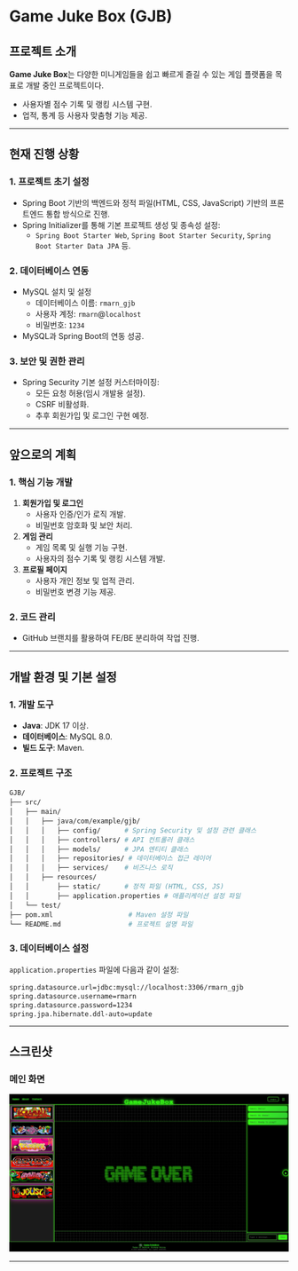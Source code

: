 # Game Juke Box (GJB)

## **프로젝트 소개**

**Game Juke Box**는 다양한 미니게임들을 쉽고 빠르게 즐길 수 있는 게임 플랫폼을 목표로 개발 중인 프로젝트이다.

- 사용자별 점수 기록 및 랭킹 시스템 구현.
- 업적, 통계 등 사용자 맞춤형 기능 제공.

------

## **현재 진행 상황**

### **1. 프로젝트 초기 설정**

- Spring Boot 기반의 백엔드와 정적 파일(HTML, CSS, JavaScript) 기반의 프론트엔드 통합 방식으로 진행.
- Spring Initializer를 통해 기본 프로젝트 생성 및 종속성 설정:
  - `Spring Boot Starter Web`, `Spring Boot Starter Security`, `Spring Boot Starter Data JPA` 등.

### **2. 데이터베이스 연동**

- MySQL 설치 및 설정
  - 데이터베이스 이름: `rmarn_gjb`
  - 사용자 계정: `rmarn`@`localhost`
  - 비밀번호: `1234`
- MySQL과 Spring Boot의 연동 성공.

### **3. 보안 및 권한 관리**

- Spring Security 기본 설정 커스터마이징:
  - 모든 요청 허용(임시 개발용 설정).
  - CSRF 비활성화.
  - 추후 회원가입 및 로그인 구현 예정.

------

## **앞으로의 계획**

### **1. 핵심 기능 개발**

1. **회원가입 및 로그인**
   - 사용자 인증/인가 로직 개발.
   - 비밀번호 암호화 및 보안 처리.
2. **게임 관리**
   - 게임 목록 및 실행 기능 구현.
   - 사용자의 점수 기록 및 랭킹 시스템 개발.
3. **프로필 페이지**
   - 사용자 개인 정보 및 업적 관리.
   - 비밀번호 변경 기능 제공.

### **2. 코드 관리**

- GitHub 브랜치를 활용하여 FE/BE 분리하여 작업 진행.

------

## **개발 환경 및 기본 설정**

### **1. 개발 도구**

- **Java**: JDK 17 이상.
- **데이터베이스**: MySQL 8.0.
- **빌드 도구**: Maven.

### **2. 프로젝트 구조**

```bash
GJB/
├── src/
│   ├── main/
│   │   ├── java/com/example/gjb/
│   │   │   ├── config/      # Spring Security 및 설정 관련 클래스
│   │   │   ├── controllers/ # API 컨트롤러 클래스
│   │   │   ├── models/      # JPA 엔티티 클래스
│   │   │   ├── repositories/ # 데이터베이스 접근 레이어
│   │   │   ├── services/    # 비즈니스 로직
│   │   ├── resources/
│   │       ├── static/      # 정적 파일 (HTML, CSS, JS)
│   │       ├── application.properties # 애플리케이션 설정 파일
│   └── test/
├── pom.xml                   # Maven 설정 파일
└── README.md                 # 프로젝트 설명 파일
```

### **3. 데이터베이스 설정**

`application.properties` 파일에 다음과 같이 설정:

```properties
spring.datasource.url=jdbc:mysql://localhost:3306/rmarn_gjb
spring.datasource.username=rmarn
spring.datasource.password=1234
spring.jpa.hibernate.ddl-auto=update
```
------
## **스크린샷**

### 메인 화면

![Main Page](images/2024_12_07_초기화면.jpg)

------


